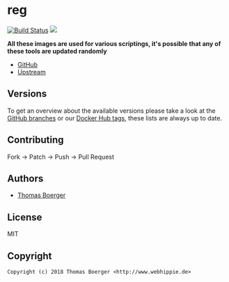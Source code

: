 # reg

[![Build Status](https://cloud.drone.io/api/badges/toolhippie/reg/status.svg)](https://cloud.drone.io/toolhippie/reg)
[![](https://images.microbadger.com/badges/image/toolhippie/reg:latest.svg)](https://microbadger.com/images/toolhippie/reg:latest "Get your own image badge on microbadger.com")

**All these images are used for various scriptings, it's possible that any of these tools are updated randomly**

* [GitHub](https://github.com/toolhippie/reg)
* [Upstream](https://github.com/genuinetools/reg)


## Versions

To get an overview about the available versions please take a look at the [GitHub branches](https://github.com/toolhippie/reg/branches/all) or our [Docker Hub tags](https://hub.docker.com/r/toolhippie/reg/tags/), these lists are always up to date.


## Contributing

Fork -> Patch -> Push -> Pull Request


## Authors

* [Thomas Boerger](https://github.com/tboerger)


## License

MIT


## Copyright

```
Copyright (c) 2018 Thomas Boerger <http://www.webhippie.de>
```
